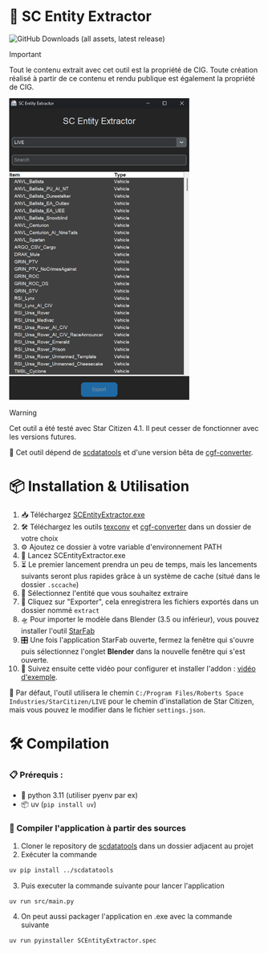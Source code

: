 # 🚀 SC Entity Extractor

![GitHub Downloads (all assets, latest release)](https://img.shields.io/github/downloads/GuillaumeCa/SCEntityExtractor/latest/total?style=flat&label=T%C3%A9l%C3%A9chargements&color=blue)

> [!IMPORTANT]
> Tout le contenu extrait avec cet outil est la propriété de CIG. Toute création réalisé à partir de ce contenu et rendu publique est également la propriété de CIG.  

<img src="doc/app.png" height="600" />

> [!WARNING]
> Cet outil a été testé avec Star Citizen 4.1. Il peut cesser de fonctionner avec les versions futures.

🔗 Cet outil dépend de [scdatatools](https://gitlab.com/scmodding/frameworks/scdatatools) et d'une version bêta de [cgf-converter](https://github.com/Markemp/Cryengine-Converter/tree/192/new-ivo-format).

# 📦 Installation & Utilisation

1. 📥 Téléchargez [SCEntityExtractor.exe](https://github.com/GuillaumeCa/SCEntityExtractor/releases/latest/download/SCEntityExtractor.zip)
2. 🛠️ Téléchargez les outils [texconv](https://github.com/microsoft/DirectXTex/releases) et [cgf-converter](https://github.com/GuillaumeCa/SCEntityExtractor/releases/download/1.0/cgf-converter_beta.zip) dans un dossier de votre choix
3. ⚙️ Ajoutez ce dossier à votre variable d'environnement PATH
4. 🚀 Lancez SCEntityExtractor.exe
5. ⏳ Le premier lancement prendra un peu de temps, mais les lancements suivants seront plus rapides grâce à un système de cache (situé dans le dossier `.sccache`)
6. 🧩 Sélectionnez l'entité que vous souhaitez extraire
7. 📁 Cliquez sur "Exporter", cela enregistrera les fichiers exportés dans un dossier nommé `extract`
8. 🛸 Pour importer le modèle dans Blender (3.5 ou inférieur), vous pouvez installer l'outil [StarFab](https://gitlab.com/scmodding/tools/starfab/-/releases)
9. 🎛️ Une fois l'application StarFab ouverte, fermez la fenêtre qui s'ouvre puis sélectionnez l'onglet **Blender** dans la nouvelle fenêtre qui s'est ouverte.
10. 🎥 Suivez ensuite cette vidéo pour configurer et installer l'addon : [vidéo d'exemple](https://youtu.be/0YUl951DTQE?t=152).

📂 Par défaut, l'outil utilisera le chemin `C:/Program Files/Roberts Space Industries/StarCitizen/LIVE` pour le chemin d'installation de Star Citizen, mais vous pouvez le modifier dans le fichier `settings.json`.

# 🛠️ Compilation

### 📋 Prérequis :
- 🐍 python 3.11 (utiliser pyenv par ex)
- 📦 uv (`pip install uv`)

### 🔨 Compiler l'application à partir des sources
1. Cloner le repository de [scdatatools](https://gitlab.com/scmodding/frameworks/scdatatools) dans un dossier adjacent au projet
2. Exécuter la commande
```bash
uv pip install ../scdatatools
```
3. Puis executer la commande suivante pour lancer l'application
```bash
uv run src/main.py
```

4. On peut aussi packager l'application en .exe avec la commande suivante
```bash
uv run pyinstaller SCEntityExtractor.spec
```

